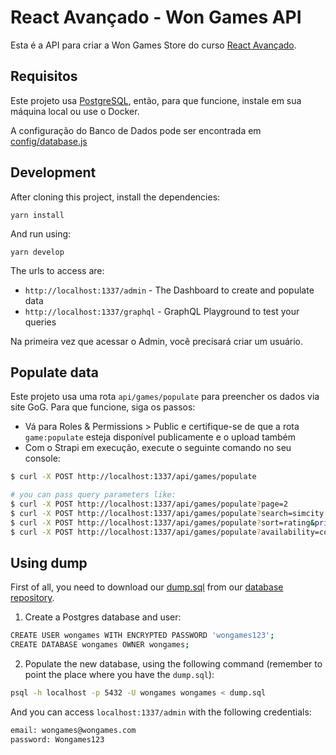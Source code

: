 # React Avançado - Won Games API

Esta é a API para criar a Won Games Store do curso [React Avançado](https://reactavancado.com.br/).

## Requisitos

Este projeto usa [PostgreSQL](https://www.postgresql.org/), então, para que funcione, instale em sua máquina local ou use o Docker.

A configuração do Banco de Dados pode ser encontrada em [config/database.js](config/database.js)

## Development

After cloning this project, install the dependencies:

```
yarn install
```

And run using:

```
yarn develop
```

The urls to access are:

- `http://localhost:1337/admin` - The Dashboard to create and populate data
- `http://localhost:1337/graphql` - GraphQL Playground to test your queries

Na primeira vez que acessar o Admin, você precisará criar um usuário.

## Populate data

Este projeto usa uma rota `api/games/populate` para preencher os dados via site GoG.
Para que funcione, siga os passos:

- Vá para Roles & Permissions > Public e certifique-se de que a rota `game:populate` esteja disponível publicamente e o upload também
- Com o Strapi em execução, execute o seguinte comando no seu console:

```bash
$ curl -X POST http://localhost:1337/api/games/populate

# you can pass query parameters like:
$ curl -X POST http://localhost:1337/api/games/populate?page=2
$ curl -X POST http://localhost:1337/api/games/populate?search=simcity
$ curl -X POST http://localhost:1337/api/games/populate?sort=rating&price=free
$ curl -X POST http://localhost:1337/api/games/populate?availability=coming&sort=popularity
```

## Using dump

First of all, you need to download our [dump.sql](https://github.com/Won-Games/database/raw/master/dump.sql) from our [database repository](https://github.com/Won-Games/database).

1. Create a Postgres database and user:

```sh
CREATE USER wongames WITH ENCRYPTED PASSWORD 'wongames123';
CREATE DATABASE wongames OWNER wongames;
```

2. Populate the new database, using the following command (remember to point the place where you have the `dump.sql`):

```sh
psql -h localhost -p 5432 -U wongames wongames < dump.sql
```

And you can access `localhost:1337/admin` with the following credentials:

```sh
email: wongames@wongames.com
password: Wongames123
```

